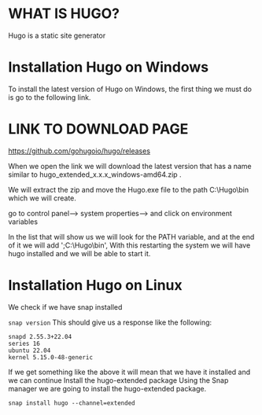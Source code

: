 
WHAT IS HUGO?
===
Hugo is a static site generator

Installation Hugo on Windows
===
To install the latest version of Hugo on Windows, the first thing we must do is go to the following link.

LINK TO DOWNLOAD PAGE
===
https://github.com/gohugoio/hugo/releases

When we open the link we will download the latest version that has a name similar to hugo_extended_x.x.x_windows-amd64.zip .

We will extract the zip and move the Hugo.exe file to the path C:\Hugo\bin which we will create.

go to control panel--> system properties--> and click on environment variables

In the list that will show us we will look for the PATH variable, and at the end of it we will add ';C:\Hugo\bin', With this restarting the system we will have hugo installed and we will be able to start it.

Installation Hugo on Linux
===
We check if we have snap installed

```snap version```
This should give us a response like the following:

```snap 2.55.3+22.04
snapd 2.55.3+22.04
series 16
ubuntu 22.04
kernel 5.15.0-48-generic
```
If we get something like the above it will mean that we have it installed and we can continue
Install the hugo-extended package
Using the Snap manager we are going to install the hugo-extended package.

```snap install hugo --channel=extended```
